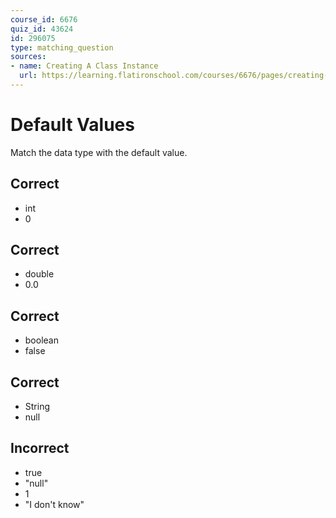 ```yaml
---
course_id: 6676
quiz_id: 43624
id: 296075
type: matching_question
sources:
- name: Creating A Class Instance
  url: https://learning.flatironschool.com/courses/6676/pages/creating-objects
---
```


# Default Values

Match the data type with the default value.

## Correct

- int
- 0

## Correct

- double
- 0.0

## Correct

- boolean
- false

## Correct

- String
- null

## Incorrect

- true
- "null"
- 1
- "I don't know"
